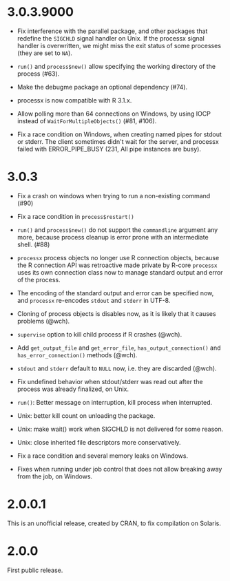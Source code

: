
# 3.0.3.9000

* Fix interference with the parallel package, and other packages that
  redefine the `SIGCHLD` signal handler on Unix. If the processx signal
  handler is overwritten, we might miss the exit status of some processes
  (they are set to `NA`).

* `run()` and  `process$new()` allow specifying the working directory
  of the process (#63).

* Make the debugme package an optional dependency (#74).

* processx is now compatible with R 3.1.x.

* Allow polling more than 64 connections on Windows, by using IOCP
  instead of `WaitForMultipleObjects()` (#81, #106).

* Fix a race condition on Windows, when creating named pipes for stdout
  or stderr. The client sometimes didn't wait for the server, and processx
  failed with ERROR_PIPE_BUSY (231, All pipe instances are busy).

# 3.0.3

* Fix a crash on windows when trying to run a non-existing command (#90)

* Fix a race condition in `process$restart()`

* `run()` and `process$new()` do not support the `commandline` argument
  any more, because process cleanup is error prone with an intermediate
  shell. (#88)

* `processx` process objects no longer use R connection objects,
  because the R connection API was retroactive made private by R-core
  `processx` uses its own connection class now to manage standard output
  and error of the process.

* The encoding of the standard output and error can be specified now,
  and `processx` re-encodes `stdout` and `stderr` in UTF-8.

* Cloning of process objects is disables now, as it is likely that it
  causes problems (@wch).

* `supervise` option to kill child process if R crashes (@wch).

* Add `get_output_file` and `get_error_file`, `has_output_connection()`
  and `has_error_connection()` methods (@wch).

* `stdout` and `stderr` default to `NULL` now, i.e. they are
  discarded (@wch).

* Fix undefined behavior when stdout/stderr was read out after the
  process was already finalized, on Unix.

* `run()`: Better message on interruption, kill process when interrupted.

* Unix: better kill count on unloading the package.

* Unix: make wait() work when SIGCHLD is not delivered for some reason.

* Unix: close inherited file descriptors more conservatively.

* Fix a race condition and several memory leaks on Windows.

* Fixes when running under job control that does not allow breaking away
  from the job, on Windows.

# 2.0.0.1

This is an unofficial release, created by CRAN, to fix compilation on
Solaris.

# 2.0.0

First public release.
